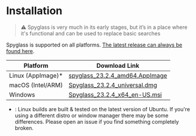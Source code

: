 # Installation

> ⚠️ Spyglass is very much in its early stages, but it’s in a place where it's
> functional and can be used to replace basic searches

Spyglass is supported on all platforms. [The latest release can always be found here][release-page].

| Platform          | Download Link |
| ----------------- | --------------------------------------------- |
| Linux (AppImage)* | [spyglass_23.2.4_amd64.AppImage][linux-link]  |
| macOS (Intel/ARM) | [Spyglass_23.2.4_universal.dmg][osx-link]     |
| Windows           | [Spyglass_23.2.4_x64_en-US.msi][windows-link] |


* : Linux builds are built & tested on the latest version of Ubuntu. If you're using
a different distro or window manager there may be some differences. Please open an issue
if you find something completely broken.

[release-page]: https://github.com/a5huynh/spyglass/releases
[linux-link]: https://github.com/a5huynh/spyglass/releases/download/v2023.2.4/spyglass_23.2.4_amd64.AppImage
[osx-link]: https://github.com/a5huynh/spyglass/releases/download/v2023.2.4/Spyglass_23.2.4_universal.dmg
[windows-link]: https://github.com/a5huynh/spyglass/releases/download/v2023.2.4/Spyglass_23.2.4_x64_en-US.msi